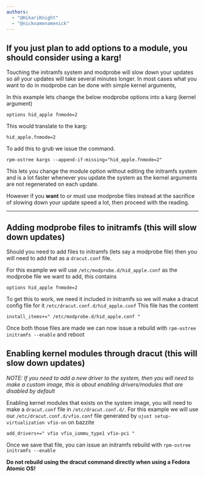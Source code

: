 ```yaml
---
authors:
  - "@HikariKnight"
  - "@nicknamenamenick"
---
```


## If you just plan to add options to a module, you should consider using a karg!
Touching the initramfs system and modprobe will slow down your updates so all your updates will take several minutes longer. In most cases what you want to do in modprobe can be done with simple kernel arguments,

In this example lets change the below modprobe options into a karg (kernel argument) 
```
options hid_apple fnmode=2
```
This would translate to the karg:
```
hid_apple.fnmode=2
```
To add this to grub we issue the command.
```
rpm-ostree kargs --append-if-missing="hid_apple.fnmode=2"
```
This lets you change the module option without editing the initramfs system and is a lot faster whenever you update the system as the kernel arguments are not regenerated on each update.

However if you __want__ to or must use modprobe files instead at the sacrifice of slowing down your update speed a lot, then proceed with the reading.

---

## Adding modprobe files to initramfs (this will slow down updates)
Should you need to add files to initramfs (lets say a modprobe file) then you will need to add that as a `dracut.conf` file.

For this example we will use `/etc/modprobe.d/hid_apple.conf` as the modprobe file we want to add, this contains
```
options hid_apple fnmode=2
```

To get this to work, we need it included in initramfs so we will make a dracut config file for it `/etc/dracut.conf.d/hid_apple.conf`
This file has the content
```
install_items+=" /etc/modprobe.d/hid_apple.conf "
```
Once both those files are made we can now issue a rebuild with
`rpm-ostree initramfs --enable`
and reboot

## Enabling kernel modules through  dracut (this will slow down updates)
*NOTE: If you need to add a new driver to the system, then you will need to make a custom image, this is about enabling drivers/modules that are disabled by default*

Enabling kernel modules that exists on the system image, you will need to make a `dracut.conf` file in `/etc/dracut.conf.d/`.
For this example we will use our `/etc/dracut.conf.d/vfio.conf` file generated by 
`ujust setup-virtualization vfio-on` on bazzite
```
add_drivers+=" vfio vfio_iommu_type1 vfio-pci "
```

Once we save that file, you can issue an initramfs rebuild with 
`rpm-ostree initramfs --enable`

**Do not rebuild using the dracut command directly when using a Fedora Atomic OS!**
